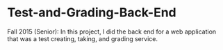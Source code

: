 # Test-and-Grading-Back-End
Fall 2015 (Senior): In this project, I did the back end for a web application that was a test creating, taking, and grading service. 
